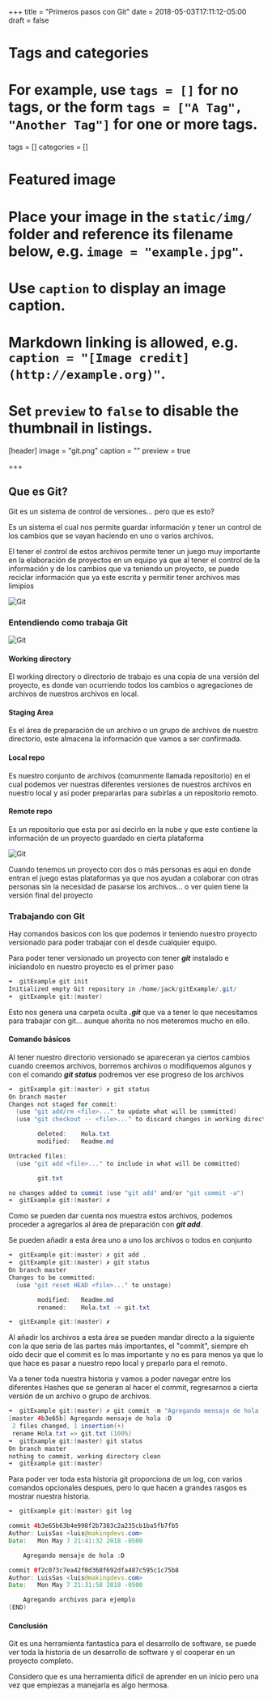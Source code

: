 +++
title = "Primeros pasos con Git"
date = 2018-05-03T17:11:12-05:00
draft = false

# Tags and categories
# For example, use `tags = []` for no tags, or the form `tags = ["A Tag", "Another Tag"]` for one or more tags.
tags = []
categories = []

# Featured image
# Place your image in the `static/img/` folder and reference its filename below, e.g. `image = "example.jpg"`.
# Use `caption` to display an image caption.
#   Markdown linking is allowed, e.g. `caption = "[Image credit](http://example.org)"`.
# Set `preview` to `false` to disable the thumbnail in listings.
[header]
image = "git.png"
caption = ""
preview = true

+++

## Que es Git?

Git es un sistema de control de versiones... pero que es esto?

Es un sistema el cual nos permite guardar información y tener un control de los cambios que se vayan haciendo en uno o varios archivos.

El tener el control de estos archivos permite tener un juego muy importante en la elaboración de proyectos en un equipo ya que al tener el control de la información y de los cambios que va teniendo un proyecto, se puede reciclar información que ya este escrita y permitir tener archivos mas limipios

![Git](/img/control_git.png)

### Entendiendo como trabaja Git

![Git](/img/areas_git.png)

#### Working directory

El working directory o directorio de trabajo es una copia de una versión del proyecto, es donde van ocurriendo todos los cambios o agregaciones de archivos de nuestros archivos en local.


#### Staging Area

Es el área de preparación de un archivo o un grupo de archivos de nuestro directorio, este almacena la información que vamos a ser confirmada.

#### Local repo

Es nuestro conjunto de archivos (comunmente llamada repositorio) en el cual podemos ver nuestras diferentes versiones de nuestros archivos en nuestro local y asi poder prepararlas para subirlas a un repositorio remoto.

#### Remote repo

Es un repositorio que esta por asi decirlo en la nube y que este contiene la información de un proyecto guardado en cierta plataforma

![Git](/img/git_repos.jpg)

Cuando tenemos un proyecto con dos o más personas es aqui en donde entran el juego estas plataformas ya que nos ayudan a colaborar con otras personas sin la necesidad de pasarse los archivos... o ver quien tiene la versión final del proyecto

### Trabajando con Git

Hay comandos basicos con los que podemos ir teniendo nuestro proyecto versionado para poder trabajar con el desde cualquier equipo.

Para poder tener versionado un proyecto con tener ***git*** instalado e iniciandolo en nuestro proyecto es el primer paso

```java
➜  gitExample git init
Initialized empty Git repository in /home/jack/gitExample/.git/
➜  gitExample git:(master)
```

Esto nos genera una carpeta oculta ***.git*** que va a tener lo que necesitamos para trabajar con git... aunque ahorita no nos meteremos mucho en ello.

#### Comando básicos

Al tener nuestro directorio versionado se apareceran ya ciertos cambios cuando creemos archivos, borremos archivos o modifiquemos algunos y con el comando ***git status*** podremos ver ese progreso de los archivos

```java
➜  gitExample git:(master) ✗ git status
On branch master
Changes not staged for commit:
  (use "git add/rm <file>..." to update what will be committed)
  (use "git checkout -- <file>..." to discard changes in working directory)

        deleted:    Hola.txt
        modified:   Readme.md

Untracked files:
  (use "git add <file>..." to include in what will be committed)

        git.txt

no changes added to commit (use "git add" and/or "git commit -a")
➜  gitExample git:(master) ✗ 
```

Como se pueden dar cuenta nos muestra estos archivos, podemos proceder a agregarlos al área de preparación con ***git add***.

Se pueden añadir a esta área uno a uno los archivos o todos en conjunto

```java
➜  gitExample git:(master) ✗ git add .
➜  gitExample git:(master) ✗ git status
On branch master
Changes to be committed:
  (use "git reset HEAD <file>..." to unstage)

        modified:   Readme.md
        renamed:    Hola.txt -> git.txt

➜  gitExample git:(master) ✗ 
```

Al añadir los archivos a esta área se pueden mandar directo a la siguiente con la que seria de las partes más importantes, el "commit", siempre eh oido decir que el commit es lo mas importante y no es para menos ya que lo que hace es pasar a nuestro repo local y preparlo para el remoto.

Va a tener toda nuestra historia y vamos a poder navegar entre los diferentes Hashes que se generan al hacer el commit, regresarnos a cierta versión de un archivo o grupo de archivos.

```java
➜  gitExample git:(master) ✗ git commit -m "Agregando mensaje de hola :D"
[master 4b3e65b] Agregando mensaje de hola :D
 2 files changed, 1 insertion(+)
 rename Hola.txt => git.txt (100%)
➜  gitExample git:(master) git status
On branch master
nothing to commit, working directory clean
➜  gitExample git:(master) 
```

Para poder ver toda esta historia git proporciona de un log, con varios comandos opcionales despues, pero lo que hacen a grandes rasgos es mostrar nuestra historia.

```java
➜  gitExample git:(master) git log

commit 4b3e65b63b4e998f2b7383c2a235cb1ba5fb7fb5
Author: LuisSas <luis@makingdevs.com>
Date:   Mon May 7 21:41:32 2018 -0500

    Agregando mensaje de hola :D

commit 0f2c073c7ea42f0d368f692dfa487c595c1c75b8
Author: LuisSas <luis@makingdevs.com>
Date:   Mon May 7 21:31:58 2018 -0500

    Agregando archivos para ejemplo
(END)
```

#### Conclusión

Git es una herramienta fantastica para el desarrollo de software, se puede ver toda la historia de un desarrollo de software y el cooperar en un proyecto completo.

Considero que es una herramienta dificil de aprender en un inicio pero una vez que empiezas a manejarla es algo hermosa.